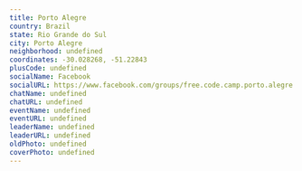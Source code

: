 ```yaml
---
title: Porto Alegre
country: Brazil
state: Rio Grande do Sul
city: Porto Alegre
neighborhood: undefined
coordinates: -30.028268, -51.22843
plusCode: undefined
socialName: Facebook
socialURL: https://www.facebook.com/groups/free.code.camp.porto.alegre.rs
chatName: undefined
chatURL: undefined
eventName: undefined
eventURL: undefined
leaderName: undefined
leaderURL: undefined
oldPhoto: undefined
coverPhoto: undefined
---
```


